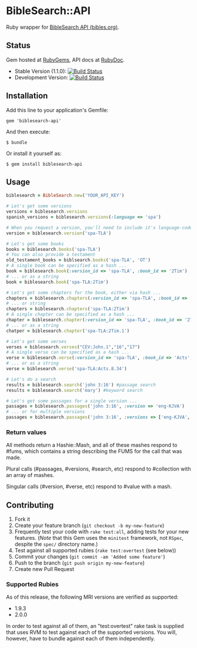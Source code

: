 # BibleSearch::API

Ruby wrapper for [BibleSearch API (bibles.org)](http://bibles.org).

## Status

Gem hosted at [RubyGems](http://rubygems.org/gems/biblesearch-api), API docs at [RubyDoc](http://rubydoc.info/gems/biblesearch-api).

* Stable Version (1.1.0): [![Build Status](https://travis-ci.org/americanbible/biblesearch-api-ruby.png?branch=master)](https://travis-ci.org/americanbible/biblesearch-api-ruby)
* Development Version: [![Build Status](https://travis-ci.org/americanbible/biblesearch-api-ruby.png?branch=develop)](https://travis-ci.org/americanbible/biblesearch-api-ruby)

## Installation

Add this line to your application's Gemfile:

    gem 'biblesearch-api'

And then execute:

    $ bundle

Or install it yourself as:

    $ gem install biblesearch-api

## Usage

```ruby
biblesearch = BibleSearch.new('YOUR_API_KEY')

# Let's get some versions
versions = biblesearch.versions
spanish_versions = biblesearch.versions(:language => 'spa')

# When you request a version, you'll need to include it's language-code prefix
version = biblesearch.version('spa-TLA')

# Let's get some books
books = biblesearch.books('spa-TLA')
# You can also provide a testament
old_testament_books = biblsearch.books('spa-TLA', 'OT')
# A single book can be specified as a hash ...
book = biblesearch.book(:version_id => 'spa-TLA', :book_id => '2Tim')
# ... or as a string
book = biblesearch.book('spa-TLA:2Tim')

# Let's get some chapters for the book, either via hash ...
chapters = biblesearch.chapters(:version_id => 'spa-TLA', :book_id => '2Tim')
# ... or string
chapters = biblesearch.chapters('spa-TLA:2Tim')
# A single chapter can be specified as a hash ...
chapter = biblesearch.chapter(:version_id => 'spa-TLA', :book_id => '2Tim', :chapter => 1)
# ... or as a string
chatper = biblesearch.chapter('spa-TLA:2Tim.1')

# Let's get some verses
verses = biblesearch.verses("CEV:John.1","16","17")
# A single verse can be specified as a hash ...
verse = biblesearch.verse(:version_id => 'spa-TLA', :book_id => 'Acts', :chapter => '8', :verse => '34')
# ... or as a string
verse = biblesearch.verse('spa-TLA:Acts.8.34')

# Let's do a search
results = biblesearch.search('john 3:16') #passage search
results = biblesearch.search('mary') #keyword search

# Let's get some passages for a single version ...
passages = biblesearch.passages('john 3:16', :version => 'eng-KJVA')
# ... or for multiple versions
passages = biblesearch.passages('john 3:16', :versions => ['eng-KJVA', 'eng-CEV'])
```

### Return values

All methods return a Hashie::Mash, and all of these mashes respond to #fums, which contains a string describing the FUMS for the call that was made.

Plural calls (#passages, #versions, #search, etc) respond to #collection with an array of mashes.

Singular calls (#version, #verse, etc) respond to #value with a mash.

## Contributing

1. Fork it
1. Create your feature branch (`git checkout -b my-new-feature`)
1. Frequently test your code with `rake test:all`, adding tests for your new features. (*Note* that this Gem uses the `minitest` framework, not `RSpec`, despite the `spec/` directory name.)
1. Test against all supported rubies (`rake test:overtest` (see below))
1. Commit your changes (`git commit -am 'Added some feature'`)
1. Push to the branch (`git push origin my-new-feature`)
1. Create new Pull Request

### Supported Rubies

As of this release, the following MRI versions are verified as supported:

* 1.9.3
* 2.0.0

In order to test against all of them, an "test:overtest" rake task is supplied that uses RVM to test against each of the supported versions. You will, however, have to bundle against each of them independently.
